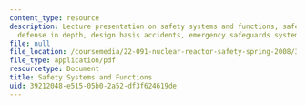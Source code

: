 ```yaml
---
content_type: resource
description: Lecture presentation on safety systems and functions, safety analysis,
  defense in depth, design basis accidents, emergency safeguards systems, and containment.
file: null
file_location: /coursemedia/22-091-nuclear-reactor-safety-spring-2008/39212048e51505b02a52df3f624619de_MIT22_091S08_lec09.pdf
file_type: application/pdf
resourcetype: Document
title: Safety Systems and Functions
uid: 39212048-e515-05b0-2a52-df3f624619de
---
```

